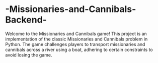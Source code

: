 # -Missionaries-and-Cannibals-Backend-
Welcome to the Missionaries and Cannibals game! This project is an implementation of the classic Missionaries and Cannibals problem in Python. The game challenges players to transport missionaries and cannibals across a river using a boat, adhering to certain constraints to avoid losing the game.
